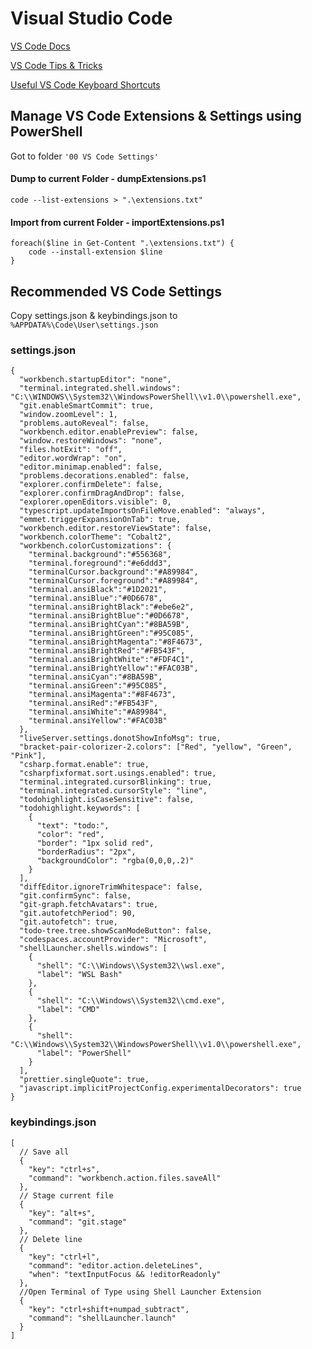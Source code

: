 # Visual Studio Code

[VS Code Docs](https://code.visualstudio.com/docs)

[VS Code Tips & Tricks](https://github.com/Microsoft/vscode-tips-and-tricks)

[Useful VS Code Keyboard Shortcuts](https://zellwk.com/blog/useful-vscode-keyboard-shortcuts/)

## Manage VS Code Extensions & Settings using PowerShell

Got to folder `'00 VS Code Settings'`

#### Dump to current Folder - dumpExtensions.ps1

```
code --list-extensions > ".\extensions.txt"
```

#### Import from current Folder - importExtensions.ps1

```
foreach($line in Get-Content ".\extensions.txt") {
    code --install-extension $line
}
```

## Recommended VS Code Settings

Copy settings.json & keybindings.json to `%APPDATA%\Code\User\settings.json`

### settings.json

```
{
  "workbench.startupEditor": "none",
  "terminal.integrated.shell.windows": "C:\\WINDOWS\\System32\\WindowsPowerShell\\v1.0\\powershell.exe",
  "git.enableSmartCommit": true,
  "window.zoomLevel": 1,
  "problems.autoReveal": false,
  "workbench.editor.enablePreview": false,
  "window.restoreWindows": "none",
  "files.hotExit": "off",
  "editor.wordWrap": "on",
  "editor.minimap.enabled": false,
  "problems.decorations.enabled": false,
  "explorer.confirmDelete": false,
  "explorer.confirmDragAndDrop": false,
  "explorer.openEditors.visible": 0,
  "typescript.updateImportsOnFileMove.enabled": "always",
  "emmet.triggerExpansionOnTab": true,
  "workbench.editor.restoreViewState": false,
  "workbench.colorTheme": "Cobalt2",
  "workbench.colorCustomizations": {
    "terminal.background":"#556368",
    "terminal.foreground":"#e6ddd3",
    "terminalCursor.background":"#A89984",
    "terminalCursor.foreground":"#A89984",
    "terminal.ansiBlack":"#1D2021",
    "terminal.ansiBlue":"#0D6678",
    "terminal.ansiBrightBlack":"#ebe6e2",
    "terminal.ansiBrightBlue":"#0D6678",
    "terminal.ansiBrightCyan":"#8BA59B",
    "terminal.ansiBrightGreen":"#95C085",
    "terminal.ansiBrightMagenta":"#8F4673",
    "terminal.ansiBrightRed":"#FB543F",
    "terminal.ansiBrightWhite":"#FDF4C1",
    "terminal.ansiBrightYellow":"#FAC03B",
    "terminal.ansiCyan":"#8BA59B",
    "terminal.ansiGreen":"#95C085",
    "terminal.ansiMagenta":"#8F4673",
    "terminal.ansiRed":"#FB543F",
    "terminal.ansiWhite":"#A89984",
    "terminal.ansiYellow":"#FAC03B"
  },
  "liveServer.settings.donotShowInfoMsg": true,
  "bracket-pair-colorizer-2.colors": ["Red", "yellow", "Green", "Pink"],
  "csharp.format.enable": true,
  "csharpfixformat.sort.usings.enabled": true,
  "terminal.integrated.cursorBlinking": true,
  "terminal.integrated.cursorStyle": "line",
  "todohighlight.isCaseSensitive": false,
  "todohighlight.keywords": [
    {
      "text": "todo:",
      "color": "red",
      "border": "1px solid red",
      "borderRadius": "2px",
      "backgroundColor": "rgba(0,0,0,.2)"
    }
  ],
  "diffEditor.ignoreTrimWhitespace": false,
  "git.confirmSync": false,
  "git-graph.fetchAvatars": true,
  "git.autofetchPeriod": 90,
  "git.autofetch": true,
  "todo-tree.tree.showScanModeButton": false,
  "codespaces.accountProvider": "Microsoft",
  "shellLauncher.shells.windows": [
    {
      "shell": "C:\\Windows\\System32\\wsl.exe",
      "label": "WSL Bash"
    },
    {
      "shell": "C:\\Windows\\System32\\cmd.exe",
      "label": "CMD"
    },
    {
      "shell": "C:\\Windows\\System32\\WindowsPowerShell\\v1.0\\powershell.exe",
      "label": "PowerShell"
    }
  ],  
  "prettier.singleQuote": true,
  "javascript.implicitProjectConfig.experimentalDecorators": true
}
```

### keybindings.json

```
[
  // Save all
  {
    "key": "ctrl+s",
    "command": "workbench.action.files.saveAll"
  },
  // Stage current file
  {
    "key": "alt+s",
    "command": "git.stage"
  },
  // Delete line
  {
    "key": "ctrl+l",
    "command": "editor.action.deleteLines",
    "when": "textInputFocus && !editorReadonly"
  },
  //Open Terminal of Type using Shell Launcher Extension
  {
    "key": "ctrl+shift+numpad_subtract",
    "command": "shellLauncher.launch"
  }
]
```
